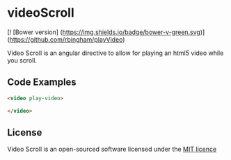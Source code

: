 # videoScroll
[! [Bower version] (https://img.shields.io/badge/bower-v-green.svg)] (https://github.com/rbingham/playVideo)

Video Scroll is an angular directive to allow for playing an html5 video while you scroll.

## Code Examples

```html
<video play-video>

</video>
```

## License

Video Scroll is an open-sourced software licensed under the [MIT licence](http://opensource.org/licenses/MIT)
